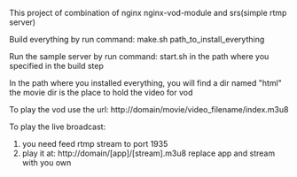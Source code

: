 This project of combination of nginx nginx-vod-module and srs(simple rtmp server)

Build everything by run command:
      make.sh path_to_install_everything

Run the sample server by run command:
    start.sh
in the path where you specified in the build step

In the path where you installed everything, you will find a dir named "html"
the movie dir is the place to hold the video for vod

To play the vod use the url:
   http://domain/movie/video_filename/index.m3u8

To play the live broadcast:
   1. you need feed rtmp stream to port 1935
   2. play it at:
      http://domain/[app]/[stream].m3u8
      replace app and stream with you own
